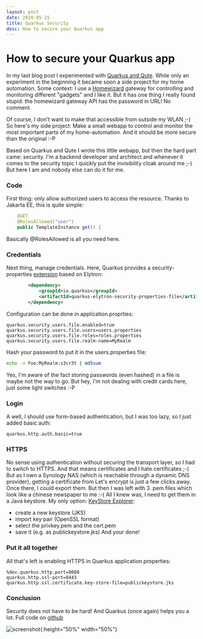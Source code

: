 ```yaml
---
layout: post
date: 2020-05-15
title: Quarkus Security
desc: How to secure your Quarkus app
---
```

# How to secure your Quarkus app
In my last blog post I experimented with [Quarkus and Qute](https://rikcarve.github.io/2020/02/28/Qute-Quarkus.html).
While only an experiment in the beginning it became soon a side project for my home automation. Some context: I use a 
[Homewizard](https://www.homewizard.com/) gateway for controlling and monitoring different "gadgets" and I like it. But
it has one thing I really found stupid: the homewizard gateway API has the password in URL! No comment.

Of course, I don't want to make that accessible from outside my WLAN ;-) So here's my side project: Make a small webapp
to control and monitor the most important parts of my home-automation. And it should be more secure than the original :-P

Based on Quarkus and Qute I wrote this little webapp, but then the hard part came: security. I'm a backend developer and
architect and whenever it comes to the security topic I quickly put the invisibility cloak around me ;-) But here I am
and nobody else can do it for me.

### Code
First thing: only allow authorized users to access the resource. Thanks to Jakarta EE, this is quite simple:
```java
    @GET
    @RolesAllowed("user")
    public TemplateInstance get() {
``` 
Basically @RolesAllowed is all you need here.

### Credentials
Next thing, manage credentials. Here, Quarkus provides a security-properties [extension](https://quarkus.io/guides/security-properties) 
based on Elytron:
```xml
        <dependency>
            <groupId>io.quarkus</groupId>
            <artifactId>quarkus-elytron-security-properties-file</artifactId>
        </dependency>
```

Configuration can be done in application.proprties:
```properties
quarkus.security.users.file.enabled=true
quarkus.security.users.file.users=users.properties
quarkus.security.users.file.roles=roles.properties
quarkus.security.users.file.realm-name=MyRealm
```

Hash your password to put it in the users.properties file:
```bash
echo -n Foo:MyRealm:s3cr3t | md5sum
```
Yes, I'm aware of the fact storing passwords (even hashed) in a file is maybe not the way to go. But hey, I'm not dealing
with credit cards here, just some light switches :-P

### Login
A well, I should use form-based authentication, but I was too lazy, so I just added basic auth:
```properties
quarkus.http.auth.basic=true
```

### HTTPS
No sense using authentication without securing the transport layer, so I had to switch to HTTPS. And that means certificates
and I hate certificates ;-) But as I own a Synology NAS (which is reachable through a dynamic DNS provider), getting a certificate
from Let's encrypt is just a few clicks away. Once there, I could export them. But then I was left with 3 .pem files which
look like a chinese newspaper to me :-(
All I knew was, I need to get them in a Java keystore. My only option: [KeyStore Explorer](https://keystore-explorer.org/):
* create a new keystore (JKS)
* import key pair (OpenSSL format)
* select the privkey.pem and the cert.pem
* save it (e.g. as publickeystore.jks)
And your done! 

### Put it all together
All that's left is enabling HTTPS in Quarkus application.properties:
```properties
%dev.quarkus.http.port=8080
quarkus.http.ssl-port=8443
quarkus.http.ssl.certificate.key-store-file=publickeystore.jks
```

### Conclusion
Security does not have to be hard! And Quarkus (once again) helps you a lot.
Full code on [github](https://github.com/rikcarve/homewizard)

![screenshot](https://rikcarve.github.io/images/lights.png){:height="50%" width="50%"}
